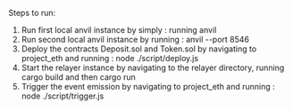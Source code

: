 Steps to run:

1) Run first local anvil instance by simply : running anvil
2) Run second local anvil instance by running : anvil --port 8546
3) Deploy the contracts Deposit.sol and Token.sol by navigating to project_eth and running : node ./script/deploy.js
4) Start the relayer instance by navigating to the relayer directory, running cargo build and then cargo run
5) Trigger the event emission by navigating to project_eth and running : node ./script/trigger.js
